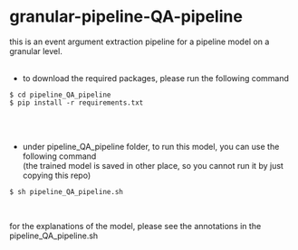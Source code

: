 # granular-pipeline-QA-pipeline

this is an event argument extraction pipeline for a pipeline model on a granular level.
<br>
<br>

- to download the required packages, please run the following command
```
$ cd pipeline_QA_pipeline
$ pip install -r requirements.txt
```
<br>
<br>

- under pipeline_QA_pipeline folder, to run this model, you can use the following command <br />
(the trained model is saved in other place, so you cannot run it by just copying this repo)
```
$ sh pipeline_QA_pipeline.sh
```
<br>

for the explanations of the model, please see the annotations in the pipeline_QA_pipeline.sh
